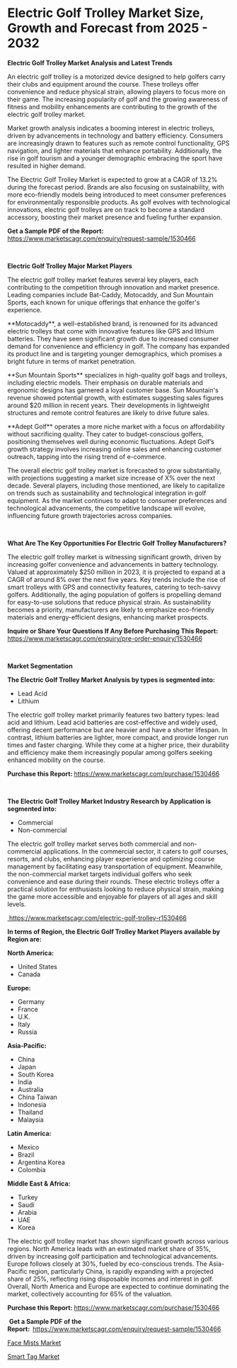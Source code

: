 <p><h1>Electric Golf Trolley Market Size, Growth and Forecast from 2025 - 2032</h1></p><p><strong>Electric Golf Trolley Market Analysis and Latest Trends</strong></p>
<p><p>An electric golf trolley is a motorized device designed to help golfers carry their clubs and equipment around the course. These trolleys offer convenience and reduce physical strain, allowing players to focus more on their game. The increasing popularity of golf and the growing awareness of fitness and mobility enhancements are contributing to the growth of the electric golf trolley market.</p><p>Market growth analysis indicates a booming interest in electric trolleys, driven by advancements in technology and battery efficiency. Consumers are increasingly drawn to features such as remote control functionality, GPS navigation, and lighter materials that enhance portability. Additionally, the rise in golf tourism and a younger demographic embracing the sport have resulted in higher demand.</p><p>The Electric Golf Trolley Market is expected to grow at a CAGR of 13.2% during the forecast period. Brands are also focusing on sustainability, with more eco-friendly models being introduced to meet consumer preferences for environmentally responsible products. As golf evolves with technological innovations, electric golf trolleys are on track to become a standard accessory, boosting their market presence and fueling further expansion.</p></p>
<p><strong>Get a Sample PDF of the Report:&nbsp;</strong> <a href="https://www.marketscagr.com/enquiry/request-sample/1530466?utm_campaign=2176&utm_medium=2&utm_source=Github&utm_content=ia&utm_term=04042025&utm_id=electric-golf-trolley">https://www.marketscagr.com/enquiry/request-sample/1530466</a></p>
<p>&nbsp;</p>
<p><strong>Electric Golf Trolley Major Market Players</strong></p>
<p><p>The electric golf trolley market features several key players, each contributing to the competition through innovation and market presence. Leading companies include Bat-Caddy, Motocaddy, and Sun Mountain Sports, each known for unique offerings that enhance the golfer's experience.</p><p>**Motocaddy**, a well-established brand, is renowned for its advanced electric trolleys that come with innovative features like GPS and lithium batteries. They have seen significant growth due to increased consumer demand for convenience and efficiency in golf. The company has expanded its product line and is targeting younger demographics, which promises a bright future in terms of market penetration. </p><p>**Sun Mountain Sports** specializes in high-quality golf bags and trolleys, including electric models. Their emphasis on durable materials and ergonomic designs has garnered a loyal customer base. Sun Mountain's revenue showed potential growth, with estimates suggesting sales figures around $20 million in recent years. Their developments in lightweight structures and remote control features are likely to drive future sales.</p><p>**Adept Golf** operates a more niche market with a focus on affordability without sacrificing quality. They cater to budget-conscious golfers, positioning themselves well during economic fluctuations. Adept Golf’s growth strategy involves increasing online sales and enhancing customer outreach, tapping into the rising trend of e-commerce.</p><p>The overall electric golf trolley market is forecasted to grow substantially, with projections suggesting a market size increase of X% over the next decade. Several players, including those mentioned, are likely to capitalize on trends such as sustainability and technological integration in golf equipment. As the market continues to adapt to consumer preferences and technological advancements, the competitive landscape will evolve, influencing future growth trajectories across companies.</p></p>
<p>&nbsp;</p>
<p><strong>What Are The Key Opportunities For Electric Golf Trolley Manufacturers?</strong></p>
<p><p>The electric golf trolley market is witnessing significant growth, driven by increasing golfer convenience and advancements in battery technology. Valued at approximately $250 million in 2023, it is projected to expand at a CAGR of around 8% over the next five years. Key trends include the rise of smart trolleys with GPS and connectivity features, catering to tech-savvy golfers. Additionally, the aging population of golfers is propelling demand for easy-to-use solutions that reduce physical strain. As sustainability becomes a priority, manufacturers are likely to emphasize eco-friendly materials and energy-efficient designs, enhancing market prospects.</p></p>
<p><strong>Inquire or Share Your Questions If Any Before Purchasing This Report:</strong> <a href="https://www.marketscagr.com/enquiry/pre-order-enquiry/1530466?utm_campaign=2176&utm_medium=2&utm_source=Github&utm_content=ia&utm_term=04042025&utm_id=electric-golf-trolley">https://www.marketscagr.com/enquiry/pre-order-enquiry/1530466</a></p>
<p>&nbsp;</p>
<p><strong>Market Segmentation</strong></p>
<p><strong>The Electric Golf Trolley Market Analysis by types is segmented into:</strong></p>
<p><ul><li>Lead Acid</li><li>Lithium</li></ul></p>
<p><p>The electric golf trolley market primarily features two battery types: lead acid and lithium. Lead acid batteries are cost-effective and widely used, offering decent performance but are heavier and have a shorter lifespan. In contrast, lithium batteries are lighter, more compact, and provide longer run times and faster charging. While they come at a higher price, their durability and efficiency make them increasingly popular among golfers seeking enhanced mobility on the course.</p></p>
<p><strong>Purchase this Report:&nbsp;</strong><a href="https://www.marketscagr.com/purchase/1530466?utm_campaign=2176&utm_medium=2&utm_source=Github&utm_content=ia&utm_term=04042025&utm_id=electric-golf-trolley">https://www.marketscagr.com/purchase/1530466</a></p>
<p>&nbsp;</p>
<p><strong>The Electric Golf Trolley Market Industry Research by Application is segmented into:</strong></p>
<p><ul><li>Commercial</li><li>Non-commercial</li></ul></p>
<p><p>The electric golf trolley market serves both commercial and non-commercial applications. In the commercial sector, it caters to golf courses, resorts, and clubs, enhancing player experience and optimizing course management by facilitating easy transportation of equipment. Meanwhile, the non-commercial market targets individual golfers who seek convenience and ease during their rounds. These electric trolleys offer a practical solution for enthusiasts looking to reduce physical strain, making the game more accessible and enjoyable for players of all ages and skill levels.</p></p>
<p><a href="https://www.marketscagr.com/electric-golf-trolley-r1530466?utm_campaign=2176&utm_medium=2&utm_source=Github&utm_content=ia&utm_term=04042025&utm_id=electric-golf-trolley">&nbsp;https://www.marketscagr.com/electric-golf-trolley-r1530466</a></p>
<p><strong>In terms of Region, the Electric Golf Trolley Market Players available by Region are:</strong></p>
<p>
    <p> <strong> North America: </strong>
        <ul>
            <li>United States</li>
            <li>Canada</li>
        </ul>
        </p> 
    <p> <strong> Europe: </strong>
        <ul>
            <li>Germany</li>
            <li>France</li>
            <li>U.K.</li>
            <li>Italy</li>
            <li>Russia</li>
        </ul>
        </p> 
    <p> <strong> Asia-Pacific: </strong>
        <ul>
            <li>China</li>
            <li>Japan</li>
            <li>South Korea</li>
            <li>India</li>
            <li>Australia</li>
            <li>China Taiwan</li>
            <li>Indonesia</li>
            <li>Thailand</li>
            <li>Malaysia</li>
        </ul>
        </p> 
    <p> <strong> Latin America: </strong>
        <ul>
            <li>Mexico</li>
            <li>Brazil</li>
            <li>Argentina Korea</li>
            <li>Colombia</li>
        </ul>
        </p> 
    <p> <strong> Middle East & Africa: </strong>
        <ul>
            <li>Turkey</li>
            <li>Saudi</li>
            <li>Arabia</li>
            <li>UAE</li>
            <li>Korea</li>
        </ul>
    </p>
    </p>
<p><p>The electric golf trolley market has shown significant growth across various regions. North America leads with an estimated market share of 35%, driven by increasing golf participation and technological advancements. Europe follows closely at 30%, fueled by eco-conscious trends. The Asia-Pacific region, particularly China, is rapidly expanding with a projected share of 25%, reflecting rising disposable incomes and interest in golf. Overall, North America and Europe are expected to continue dominating the market, collectively accounting for 65% of the valuation.</p></p>
<p><strong>Purchase this Report: </strong><a href="https://www.marketscagr.com/purchase/1530466?utm_campaign=2176&utm_medium=2&utm_source=Github&utm_content=ia&utm_term=04042025&utm_id=electric-golf-trolley">https://www.marketscagr.com/purchase/1530466</a></p>
<p>&nbsp;<strong>Get a Sample PDF of the Report:&nbsp;&nbsp;</strong><a href="https://www.marketscagr.com/enquiry/request-sample/1530466?utm_campaign=2176&utm_medium=2&utm_source=Github&utm_content=ia&utm_term=04042025&utm_id=electric-golf-trolley">https://www.marketscagr.com/enquiry/request-sample/1530466</a></p>
<p><strong></strong></p>
<p><p><a href="https://github.com/elizabethdagraca/Market-Research-Report-List-5/blob/main/face-mists-market.md?utm_campaign=2176&utm_medium=2&utm_source=Github&utm_content=ia&utm_term=04042025&utm_id=electric-golf-trolley">Face Mists Market</a></p><p><a href="https://github.com/santosh758595/Market-Research-Report-List-7/blob/main/smart-tag-market.md?utm_campaign=2176&utm_medium=2&utm_source=Github&utm_content=ia&utm_term=04042025&utm_id=electric-golf-trolley">Smart Tag Market</a></p></p>